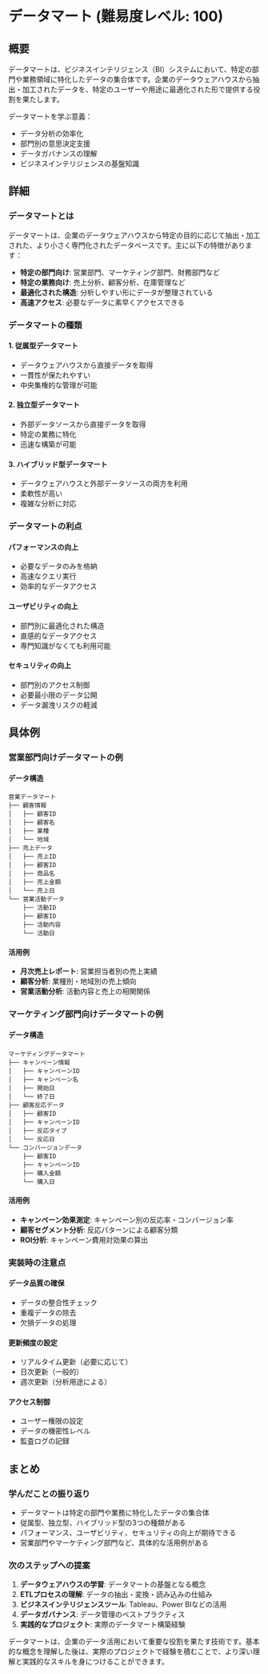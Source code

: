 # データマート (難易度レベル: 100)

## 概要
データマートは、ビジネスインテリジェンス（BI）システムにおいて、特定の部門や業務領域に特化したデータの集合体です。企業のデータウェアハウスから抽出・加工されたデータを、特定のユーザーや用途に最適化された形で提供する役割を果たします。

データマートを学ぶ意義：
- データ分析の効率化
- 部門別の意思決定支援
- データガバナンスの理解
- ビジネスインテリジェンスの基盤知識

## 詳細

### データマートとは
データマートは、企業のデータウェアハウスから特定の目的に応じて抽出・加工された、より小さく専門化されたデータベースです。主に以下の特徴があります：

- **特定の部門向け**: 営業部門、マーケティング部門、財務部門など
- **特定の業務向け**: 売上分析、顧客分析、在庫管理など
- **最適化された構造**: 分析しやすい形にデータが整理されている
- **高速アクセス**: 必要なデータに素早くアクセスできる

### データマートの種類

#### 1. 従属型データマート
- データウェアハウスから直接データを取得
- 一貫性が保たれやすい
- 中央集権的な管理が可能

#### 2. 独立型データマート
- 外部データソースから直接データを取得
- 特定の業務に特化
- 迅速な構築が可能

#### 3. ハイブリッド型データマート
- データウェアハウスと外部データソースの両方を利用
- 柔軟性が高い
- 複雑な分析に対応

### データマートの利点

#### パフォーマンスの向上
- 必要なデータのみを格納
- 高速なクエリ実行
- 効率的なデータアクセス

#### ユーザビリティの向上
- 部門別に最適化された構造
- 直感的なデータアクセス
- 専門知識がなくても利用可能

#### セキュリティの向上
- 部門別のアクセス制御
- 必要最小限のデータ公開
- データ漏洩リスクの軽減

## 具体例

### 営業部門向けデータマートの例

#### データ構造
```
営業データマート
├── 顧客情報
│   ├── 顧客ID
│   ├── 顧客名
│   ├── 業種
│   └── 地域
├── 売上データ
│   ├── 売上ID
│   ├── 顧客ID
│   ├── 商品名
│   ├── 売上金額
│   └── 売上日
└── 営業活動データ
    ├── 活動ID
    ├── 顧客ID
    ├── 活動内容
    └── 活動日
```

#### 活用例
- **月次売上レポート**: 営業担当者別の売上実績
- **顧客分析**: 業種別・地域別の売上傾向
- **営業活動分析**: 活動内容と売上の相関関係

### マーケティング部門向けデータマートの例

#### データ構造
```
マーケティングデータマート
├── キャンペーン情報
│   ├── キャンペーンID
│   ├── キャンペーン名
│   ├── 開始日
│   └── 終了日
├── 顧客反応データ
│   ├── 顧客ID
│   ├── キャンペーンID
│   ├── 反応タイプ
│   └── 反応日
└── コンバージョンデータ
    ├── 顧客ID
    ├── キャンペーンID
    ├── 購入金額
    └── 購入日
```

#### 活用例
- **キャンペーン効果測定**: キャンペーン別の反応率・コンバージョン率
- **顧客セグメント分析**: 反応パターンによる顧客分類
- **ROI分析**: キャンペーン費用対効果の算出

### 実装時の注意点

#### データ品質の確保
- データの整合性チェック
- 重複データの除去
- 欠損データの処理

#### 更新頻度の設定
- リアルタイム更新（必要に応じて）
- 日次更新（一般的）
- 週次更新（分析用途による）

#### アクセス制御
- ユーザー権限の設定
- データの機密性レベル
- 監査ログの記録

## まとめ

### 学んだことの振り返り
- データマートは特定の部門や業務に特化したデータの集合体
- 従属型、独立型、ハイブリッド型の3つの種類がある
- パフォーマンス、ユーザビリティ、セキュリティの向上が期待できる
- 営業部門やマーケティング部門など、具体的な活用例がある

### 次のステップへの提案
1. **データウェアハウスの学習**: データマートの基盤となる概念
2. **ETLプロセスの理解**: データの抽出・変換・読み込みの仕組み
3. **ビジネスインテリジェンスツール**: Tableau、Power BIなどの活用
4. **データガバナンス**: データ管理のベストプラクティス
5. **実践的なプロジェクト**: 実際のデータマート構築経験

データマートは、企業のデータ活用において重要な役割を果たす技術です。基本的な概念を理解した後は、実際のプロジェクトで経験を積むことで、より深い理解と実践的なスキルを身につけることができます。 
